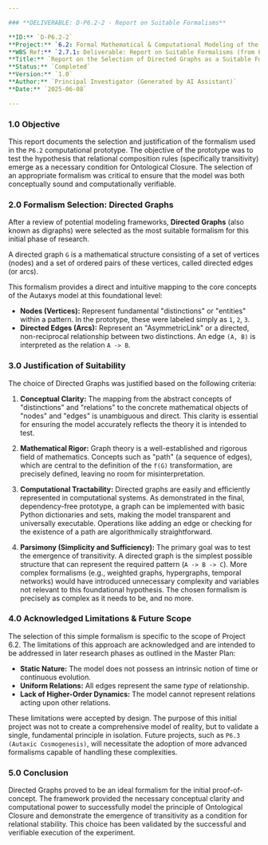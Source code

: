 ```yaml
---

### **DELIVERABLE: D-P6.2-2 - Report on Suitable Formalisms**

**ID:** `D-P6.2-2`  
**Project:** `6.2: Formal Mathematical & Computational Modeling of the Autaxic Generative Engine`  
**WBS Ref:** `2.7.1: Deliverable: Report on Suitable Formalisms (from P6.2)`  
**Title:** `Report on the Selection of Directed Graphs as a Suitable Formalism for Modeling Ontological Closure`  
**Status:** `Completed`  
**Version:** `1.0`  
**Author:** `Principal Investigator (Generated by AI Assistant)`  
**Date:** `2025-06-08`

---
```


### **1.0 Objective**

This report documents the selection and justification of the formalism used in the `P6.2` computational prototype. The objective of the prototype was to test the hypothesis that relational composition rules (specifically transitivity) emerge as a necessary condition for Ontological Closure. The selection of an appropriate formalism was critical to ensure that the model was both conceptually sound and computationally verifiable.

### **2.0 Formalism Selection: Directed Graphs**

After a review of potential modeling frameworks, **Directed Graphs** (also known as digraphs) were selected as the most suitable formalism for this initial phase of research.

A directed graph `G` is a mathematical structure consisting of a set of vertices (nodes) and a set of ordered pairs of these vertices, called directed edges (or arcs).

This formalism provides a direct and intuitive mapping to the core concepts of the Autaxys model at this foundational level:

*   **Nodes (Vertices):** Represent fundamental "distinctions" or "entities" within a pattern. In the prototype, these were labeled simply as `1`, `2`, `3`.
*   **Directed Edges (Arcs):** Represent an "AsymmetricLink" or a directed, non-reciprocal relationship between two distinctions. An edge `(A, B)` is interpreted as the relation `A -> B`.

### **3.0 Justification of Suitability**

The choice of Directed Graphs was justified based on the following criteria:

1.  **Conceptual Clarity:** The mapping from the abstract concepts of "distinctions" and "relations" to the concrete mathematical objects of "nodes" and "edges" is unambiguous and direct. This clarity is essential for ensuring the model accurately reflects the theory it is intended to test.

2.  **Mathematical Rigor:** Graph theory is a well-established and rigorous field of mathematics. Concepts such as "path" (a sequence of edges), which are central to the definition of the `f(G)` transformation, are precisely defined, leaving no room for misinterpretation.

3.  **Computational Tractability:** Directed graphs are easily and efficiently represented in computational systems. As demonstrated in the final, dependency-free prototype, a graph can be implemented with basic Python dictionaries and sets, making the model transparent and universally executable. Operations like adding an edge or checking for the existence of a path are algorithmically straightforward.

4.  **Parsimony (Simplicity and Sufficiency):** The primary goal was to test the emergence of transitivity. A directed graph is the simplest possible structure that can represent the required pattern (`A -> B -> C`). More complex formalisms (e.g., weighted graphs, hypergraphs, temporal networks) would have introduced unnecessary complexity and variables not relevant to this foundational hypothesis. The chosen formalism is precisely as complex as it needs to be, and no more.

### **4.0 Acknowledged Limitations & Future Scope**

The selection of this simple formalism is specific to the scope of Project 6.2. The limitations of this approach are acknowledged and are intended to be addressed in later research phases as outlined in the Master Plan:

*   **Static Nature:** The model does not possess an intrinsic notion of time or continuous evolution.
*   **Uniform Relations:** All edges represent the same *type* of relationship.
*   **Lack of Higher-Order Dynamics:** The model cannot represent relations acting upon other relations.

These limitations were accepted by design. The purpose of this initial project was not to create a comprehensive model of reality, but to validate a single, fundamental principle in isolation. Future projects, such as `P6.3 (Autaxic Cosmogenesis)`, will necessitate the adoption of more advanced formalisms capable of handling these complexities.

### **5.0 Conclusion**

Directed Graphs proved to be an ideal formalism for the initial proof-of-concept. The framework provided the necessary conceptual clarity and computational power to successfully model the principle of Ontological Closure and demonstrate the emergence of transitivity as a condition for relational stability. This choice has been validated by the successful and verifiable execution of the experiment.
